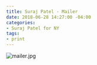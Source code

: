 ```yaml
---
title: Suraj Patel - Mailer
date: 2018-06-28 14:27:00 -04:00
categories:
- Suraj Patel for NY
tags:
- print
---
```


![mailer.jpg](/uploads/mailer.jpg)